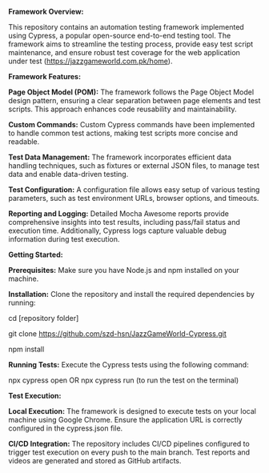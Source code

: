 **Framework Overview:**

This repository contains an automation testing framework implemented using Cypress, a popular open-source end-to-end testing tool. The framework aims to streamline the testing process, provide easy test script maintenance, and ensure robust test coverage for the web application under test (https://jazzgameworld.com.pk/home).

**Framework Features:**

**Page Object Model (POM):** The framework follows the Page Object Model design pattern, ensuring a clear separation between page elements and test scripts. This approach enhances code reusability and maintainability.

**Custom Commands:** Custom Cypress commands have been implemented to handle common test actions, making test scripts more concise and readable.

**Test Data Management:** The framework incorporates efficient data handling techniques, such as fixtures or external JSON files, to manage test data and enable data-driven testing.

**Test Configuration:** A configuration file allows easy setup of various testing parameters, such as test environment URLs, browser options, and timeouts.

**Reporting and Logging:** Detailed Mocha Awesome reports provide comprehensive insights into test results, including pass/fail status and execution time. Additionally, Cypress logs capture valuable debug information during test execution.




**Getting Started:**

**Prerequisites:** Make sure you have Node.js and npm installed on your machine.

**Installation:** Clone the repository and install the required dependencies by running:

cd [repository folder]

git clone https://github.com/szd-hsn/JazzGameWorld-Cypress.git

npm install

**Running Tests:** Execute the Cypress tests using the following command:

npx cypress open
    OR
npx cypress run     (to run the test on the terminal)




**Test Execution:**

**Local Execution:** The framework is designed to execute tests on your local machine using Google Chrome. Ensure the application URL is correctly configured in the cypress.json file.

**CI/CD Integration:** The repository includes CI/CD pipelines configured to trigger test execution on every push to the main branch. Test reports and videos are generated and stored as GitHub artifacts.








